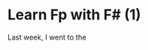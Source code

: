 # Learn Fp with F# (1)

Last week, I went to the 
<!--stackedit_data:
eyJoaXN0b3J5IjpbMTA2ODkwNjgwNSwtMTY1MjE4OTY1MF19
-->